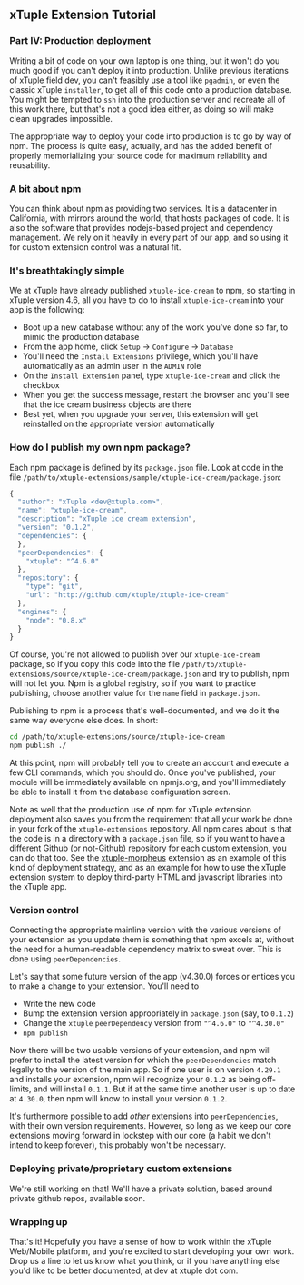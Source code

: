 ## xTuple Extension Tutorial
### Part IV: Production deployment

Writing a bit of code on your own laptop is one thing, but it won't do you much good if you can't deploy it into production. Unlike previous iterations of xTuple field dev, you can't feasibly use a tool like `pgadmin`, or even the classic xTuple `installer`, to get all of this code onto a production database. You might be tempted to `ssh` into the production server and recreate all of this work there, but that's not a good idea either, as doing so will make clean upgrades impossible.

The appropriate way to deploy your code into production is to go by way of npm. The process is quite easy, actually, and has the added benefit of properly memorializing your source code for maximum reliability and reusability.

### A bit about npm

You can think about npm as providing two services. It is a datacenter in California, with mirrors around the world, that hosts packages of code. It is also the software that provides nodejs-based project and dependency management. We rely on it heavily in every part of our app, and so using it for custom extension control was a natural fit.

### It's breathtakingly simple

We at xTuple have already published `xtuple-ice-cream` to npm, so starting in xTuple version 4.6, all you have to do to install `xtuple-ice-cream` into your app is the following:

- Boot up a new database without any of the work you've done so far, to mimic the production database
- From the app home, click `Setup` -> `Configure` -> `Database`
- You'll need the `Install Extensions` privilege, which you'll have automatically as an admin user in the `ADMIN` role
- On the `Install Extension` panel, type `xtuple-ice-cream` and click the checkbox
- When you get the success message, restart the browser and you'll see that the ice cream business objects are there
- Best yet, when you upgrade your server, this extension will get reinstalled on the appropriate version automatically

### How do I publish my own npm package?

Each npm package is defined by its `package.json` file. Look at code in the file `/path/to/xtuple-extensions/sample/xtuple-ice-cream/package.json`:
```js
{
  "author": "xTuple <dev@xtuple.com>",
  "name": "xtuple-ice-cream",
  "description": "xTuple ice cream extension",
  "version": "0.1.2",
  "dependencies": {
  },
  "peerDependencies": {
    "xtuple": "^4.6.0"
  },
  "repository": {
    "type": "git",
    "url": "http://github.com/xtuple/xtuple-ice-cream"
  },
  "engines": {
    "node": "0.8.x"
  }
}
```

Of course, you're not allowed to publish over our `xtuple-ice-cream` package, so if you copy this code into the file
`/path/to/xtuple-extensions/source/xtuple-ice-cream/package.json` and try to publish, npm will not let you. Npm is a 
global registry, so if you want to practice publishing, choose another value for the `name` field in `package.json`.

Publishing to npm is a process that's well-documented, and we do it the same way everyone else does. In short:

```bash
cd /path/to/xtuple-extensions/source/xtuple-ice-cream
npm publish ./
```

At this point, npm will probably tell you to create an account and execute a few CLI commands, which you should do.
Once you've published, your module will be immediately available on npmjs.org, and you'll immediately be able to 
install it from the database configuration screen.

Note as well that the production use of npm for xTuple extension deployment also saves you from the requirement
that all your work be done in your fork of the `xtuple-extensions` repository. All npm cares about is that the code
is in a directory with a `package.json` file, so if you want to have a different Github (or not-Github) repository
for each custom extension, you can do that too. See the [xtuple-morpheus](https://github.com/shackbarth/xtuple-morpheus) 
extension as an example of this kind of deployment strategy, and as an example for how to use the xTuple
extension system to deploy third-party HTML and javascript libraries into the xTuple app.

### Version control

Connecting the appropriate mainline version with the various versions of your extension as you update them
is something that npm excels at, without the need for a human-readable dependency matrix to sweat over. This is
done using `peerDependencies`.

Let's say that some future version of the app (v4.30.0) forces or entices you to make a change to your extension.
You'll need to

- Write the new code
- Bump the extension version appropriately in `package.json` (say, to `0.1.2`)
- Change the `xtuple` `peerDependency` version from `"^4.6.0"` to `"^4.30.0"`
- `npm publish`

Now there will be two usable versions of your extension, and npm will prefer to install the latest version for 
which the `peerDependencies` match legally to the version of the main app. So if one user is on version `4.29.1`
and installs your extension, npm will recognize your `0.1.2` as being off-limits, and will install `0.1.1`.
But if at the same time another user is up to date at `4.30.0`, then npm will know to install your version 
`0.1.2`.

It's furthermore possible to add *other* extensions into `peerDependencies`, with their own version
requirements. However, so long as we keep our core extensions moving forward in lockstep with our core (a
habit we don't intend to keep forever), this probably won't be necessary.

### Deploying private/proprietary custom extensions

We're still working on that! We'll have a private solution, based around private github repos, available soon.

### Wrapping up

That's it! Hopefully you have a sense of how to work within the xTuple Web/Mobile platform, and you're excited to start developing your own work. Drop us a line to let us know what you think, or if you have anything else you'd like to be better documented, at dev at xtuple dot com.
